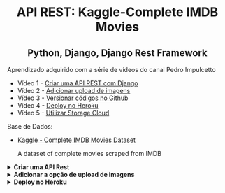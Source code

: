 <h1 align="center">API REST: Kaggle-Complete IMDB Movies</h1>
<h2 align="center">Python, Django, Django Rest Framework</h2>


Aprendizado adquirido com a série de vídeos do canal Pedro Impulcetto
- Vídeo 1 - [Criar uma API REST com Django](https://www.youtube.com/watch?v=wtl8ZyCbTbg)
- Vídeo 2 - [Adicionar upload de imagens](https://www.youtube.com/watch?v=Syoz9ldmS6o)
- Vídeo 3 - [Versionar códigos no Github](https://www.youtube.com/watch?v=FL8RtqJJwmQ)
- Vídeo 4 - [Deploy no Heroku](https://www.youtube.com/watch?v=01iXLbvGcNE)
- Vídeo 5 - [Utilizar Storage Cloud](https://www.youtube.com/watch?v=_Rsclg1FpPY)


Base de Dados:
- [Kaggle - Complete IMDB Movies Dataset](https://www.kaggle.com/datasets/gorochu/complete-imdb-movies-dataset)
    <p>A dataset of complete movies scraped from IMDB</p>

<details> 
    <summary><strong>Criar uma API Rest</strong></summary>
    <br />
    <div>
        <p><b>Passo 1</b> - criar a pasta<br />
        - mkdir nome_pasta<br />
        - cd nome_pasta<br />
        <p><b>Passo 2</b> - criar e acessar um ambiente virtual<br />
        - python3 -m venv .venv<br />
        - source .venv/bin/activate<br />
        <p><b>Passo 3</b> - instalar as dependências do Django e Django Rest Framework<br />
        - pip install django djangorestframework<br />
        <p><b>Passo 4</b> - criar o projeto (utilizar ponto para instalar no diretório atual)<br />
        - django-admin startproject nome_projeto .<br />
        <p><b>Passo 5</b> - criar o app<br />
        - django-admin startapp nome_app<br />
        <p><b>Passo 6</b> - criar as tabelas dentro do banco de dados<br />
        - python manage.py makemigrations<br />
        - python manage.py migrate<br />
        <p><b>Passo 7</b> - inicializar o servidor<br />
        - python manage.py runserver<br />
        - http://127.0.0.1:8000/<br />
        <p><b>Passo 8</b> - configurar o projeto no arquivo settings.py<br />
        - adicionar 
        INSTALLED_APPS = [
            'rest_framework',
            'nome_app',
        ]<br />
        <p><b>Passo 9</b> - criar o model do projeto no arquivo models.py<br />
        - criar os campos da tabela do projeto<br />
        - importar a biblioteca from uuid import uuid4 para o campo id<br />
        <p><b>Passo 10</b> - criar o arquivo serializers dentro da pasta nome_app/api<br />
        - from rest_framework import serializers<br />
        - from nome_app import models<br />
        <p><b>Passo 11</b> - criar o arquivo viewsets dentro da pasta nome_app/api<br />
        - from rest_framework import viewsets<br />
        - from nome_app.api import serializers<br />
        - from nome_app import models<br />
        <p><b>Passo 12</b> - criar as rotas no arquivo urls<br />
        - from rest_framework import routers<br />
        - from nome_app.api import viewsets as nome_appviewsets<br />
        <p><b>Passo 13</b> - criar as tabelas do novo modelo dentro do banco de dados<br />
        - python manage.py makemigrations<br />
        - python manage.py migrate<br />
        <p><b>Passo 14</b> - inicializar o projeto<br />
        - python manage.py runserver<br />
        <p><b>Passo 15</b> - incluir campo de opções no models.py<br />
        - python manage.py makemigrations<br />
        - python manage.py migrate<br />
        <p><b>Passo 16</b> - incluir o model no admin.py<br />
        - from .models import Nome_app<br />
        <p><b>Passo 17</b> - criar o super usuário<br />
        - python manage.py createsuperuser<br />
    </div>
</details>   
<details> 
    <summary><strong>Adicionar a opção de upload de imagens</strong></summary>
    <br />
    <div>
        <p><b>Passo 18</b> - upload de imagens<br />
        - incluir nova coluna image no models.py<br />
        <p><b>Passo 19</b> - criar uma função para armazenar o nome do arquivo<br />
        - def upload_image_movie(instance, filename):<br />
        <p><b>Passo 20</b> - identificar aonde será armazenado as imagens no arquivo settings.py<br />
        - import os<br />
        - criar variáveis de ambiente<br />
            - MEDIA_URL = '/media/'<br />
            - MEDIA_ROOT = os.path.join(BASE_DIR, 'media')<br />
        <p><b>Passo 21</b> - instalar a biblioteca que trabalha com imagens<br />
        - pip install Pillow<br />
        <p><b>Passo 22</b> - incluir dentro das urls a especificação da url de imagem<br />
        - from django.conf.urls.static import static<br />
        - from django.conf import settings<br />
        <p><b>Passo 23</b> - incluir o campo image no banco de dados<br />
        - python manage.py makemigrations<br />
        - python manage.py migrate<br />
    </div>
</details>
<details> 
    <summary><strong>Deploy no Heroku</strong></summary>
    <br />
    <div>
        <p><b>Passo 24</b> - instalar o heroku cli<br />
        - Heroku: https://www.heroku.com/home<br />
        - verificar a versão: heroku --version<br />
        - logar: heroku login<br />
        <p><b>Passo 25</b> - criar um projeto dentro do heroku<br />
        - heroku create django-api-movies<br />
        <p><b>Passo 26</b> - incluir a url dentro do arquivo settings.py<br />
        - ALLOWED_HOSTS = ['https://django-api-movies.herokuapp.com/']<br />
        <p><b>Passo 27</b> - criar o arquivo Procfile<br />
        - dentro da pasta root do projeto<br />
        - para saber o nome do projeto: ROOT_URLCONF = 'movies.urls'<br />
        <p><b>Passo 28</b> - instalar pacotes para ajudar a configurar o deploy<br />
        - pip install django-heroku<br />
        - pip install gunicorn<br />
        caso aconteça erro de instalação no linux<br />
        - sudo apt-get install libpq-dev<br />
        - sudo apt-get install libpq-dev python-dev<br />
        <p><b>Passo 29</b> - criar o arquivo requirements.txt<br />
        - pip freeze > requirements.txt<br />
        <p><b>Passo 30</b> - subir a aplicação para o Heroku<br />
        - git push heroku master<br />
    </div>
</details>